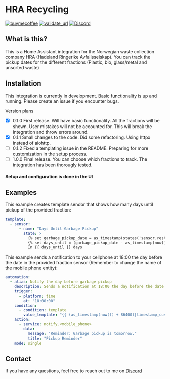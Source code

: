# HRA Recycling

[![buymecoffee][buymecoffeebadge]][buymecoffee]
[![validate_url][validate_badge]][validate_url]
[![Discord](https://img.shields.io/badge/Discord-mr--raw%237095-blue?logo=discord)](https://discord.com/users/303915063142776832)

## What is this?

This is a Home Assistant integration for the Norwegian waste collection company HRA (Hadeland Ringerike Avfallsselskap). You can track the pickup dates for the different fractions (Plastic, bio, glass/metal and unsorted waste)

## Installation

This integration is currently in development. Basic functionality is up and running. Please create an issue if you encounter bugs.

Version plans
- [x] 0.1.0 First release. Will have basic functionality. All the fractions will be shown. User mistakes will not be accounted for. This will break the integration and throw errors around.
- [x] 0.1.1 Small changes to the code. Did some refactoring. Using httpx instead of aiohttp.
- [ ] 0.1.2 Fixed a templating issue in the README. Preparing for more customization in the setup process.
- [ ] 1.0.0 Final release. You can choose which fractions to track. The integration has been thorougly tested.

#### Setup and configuration is done in the UI

## Examples

This example creates template sendor that shows how many days until pickup of the provided fraction:
```yaml
template:
  - sensor:
      - name: "Days Until Garbage Pickup"
        state: >
          {% set garbage_pickup_date = as_timestamp(states('sensor.restavfall')) %}
          {% set days_until = (garbage_pickup_date - as_timestamp(now())) // 86400)|round %}
          In {{ days_until }} days
```

This example sends a notification to your cellphone at 18:00 the day before the date in the provided fraction sensor (Remember to change the name of the mobile phone entity):

``` yaml
automation:
  - alias: Notify the day before garbage pickup
    description: Sends a notification at 18:00 the day before the date specified in the sensor
    trigger:
      - platform: time
        at: "18:00:00"
    condition:
      - condition: template
        value_template: "{{ (as_timestamp(now()) + 86400)|timestamp_custom('%Y-%m-%d') == states('sensor.restavfall')[0:10] }}"
    action:
      - service: notify.<mobile_phone>
        data:
          message: "Reminder: Garbage pickup is tomorrow."
          title: "Pickup Reminder"
    mode: single

```

## Contact

If you have any questions, feel free to reach out to me on [Discord](https://discord.com/users/303915063142776832)

[hra_recycle]: https://github.com/mr-raw/hra_recycling
[buymecoffee]: https://www.buymeacoffee.com/erikraae
[buymecoffeebadge]: https://img.shields.io/badge/buy%20me%20a%20coffee-donate-yellow.svg
[validate_url]: https://github.com/mr-raw/hra_recycling/actions/workflows/validate.yml
[validate_badge]: https://github.com/mr-raw/hra_recycling/actions/workflows/validate.yml/badge.svg?branch=master
